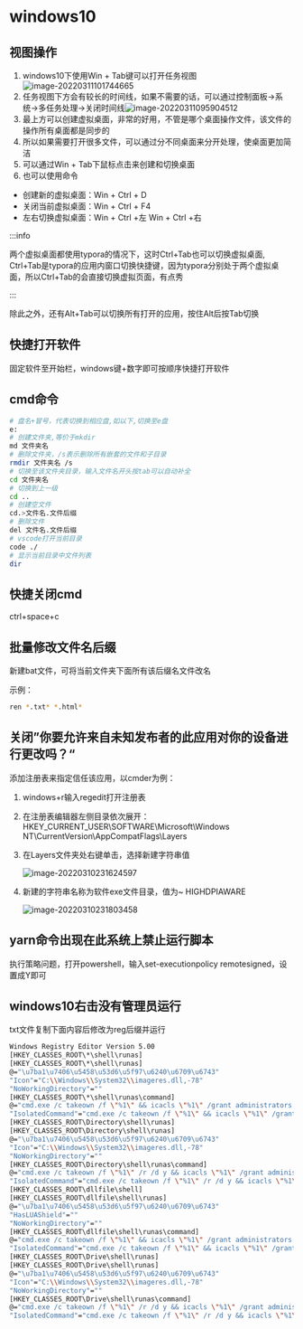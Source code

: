 # windows10

## 视图操作

1. windows10下使用Win + Tab键可以打开任务视图![image-20220311101744665](https://gitee.com/zqylzcwcxy/picture-bed/raw/master/img/image-20220311101744665.png)
2. 任务视图下方会有较长的时间线，如果不需要的话，可以通过控制面板->系统->多任务处理->关闭时间线![image-20220311095904512](https://gitee.com/zqylzcwcxy/picture-bed/raw/master/img/image-20220311095904512.png)
3. 最上方可以创建虚拟桌面，非常的好用，不管是哪个桌面操作文件，该文件的操作所有桌面都是同步的
4. 所以如果需要打开很多文件，可以通过分不同桌面来分开处理，使桌面更加简洁
5. 可以通过Win + Tab下鼠标点击来创建和切换桌面
6. 也可以使用命令

- 创建新的虚拟桌面：Win + Ctrl + D
- 关闭当前虚拟桌面：Win + Ctrl + F4
- 左右切换虚拟桌面：Win + Ctrl +左   Win + Ctrl +右

:::info

两个虚拟桌面都使用typora的情况下，这时Ctrl+Tab也可以切换虚拟桌面, Ctrl+Tab是typora的应用内窗口切换快捷键，因为typora分别处于两个虚拟桌面，所以Ctrl+Tab的会直接切换虚拟页面，有点秀

:::

除此之外，还有Alt+Tab可以切换所有打开的应用，按住Alt后按Tab切换

## 快捷打开软件

固定软件至开始栏，windows键+数字即可按顺序快捷打开软件

## cmd命令

```sh
# 盘名+冒号，代表切换到相应盘,如以下,切换至e盘
e:   
# 创建文件夹,等价于mkdir
md 文件夹名 
# 删除文件夹，/s表示删除所有嵌套的文件和子目录
rmdir 文件夹名 /s
# 切换至该文件夹目录，输入文件名开头按tab可以自动补全
cd 文件夹名 		 
# 切换到上一级
cd .. 	
# 创建空文件
cd.>文件名.文件后缀 
# 删除文件
del 文件名.文件后缀 
# vscode打开当前目录
code ./     		 
# 显示当前目录中文件列表
dir 				 
```

## 快捷关闭cmd

ctrl+space+c

## 批量修改文件名后缀

新建bat文件，可将当前文件夹下面所有该后缀名文件改名

示例：

```sh
ren *.txt* *.html*
```

## 关闭”你要允许来自未知发布者的此应用对你的设备进行更改吗？“

添加注册表来指定信任该应用，以cmder为例：

1. windows+r输入regedit打开注册表

2. 在注册表编辑器左侧目录依次展开：HKEY_CURRENT_USER\SOFTWARE\Microsoft\Windows NT\CurrentVersion\AppCompatFlags\Layers

3. 在Layers文件夹处右键单击，选择新建字符串值

   ![image-20220310231624597](https://gitee.com/zqylzcwcxy/picture-bed/raw/master/img/image-20220310231624597.png)

4. 新建的字符串名称为软件exe文件目录，值为~ HIGHDPIAWARE

   ![image-20220310231803458](https://gitee.com/zqylzcwcxy/picture-bed/raw/master/img/image-20220310231803458.png)

## yarn命令出现在此系统上禁止运行脚本

执行策略问题，打开powershell，输入set-executionpolicy remotesigned，设置成Y即可

## windows10右击没有管理员运行

txt文件复制下面内容后修改为reg后缀并运行

```bash
Windows Registry Editor Version 5.00
[HKEY_CLASSES_ROOT\*\shell\runas]
[HKEY_CLASSES_ROOT\*\shell\runas]
@="\u7ba1\u7406\u5458\u53d6\u5f97\u6240\u6709\u6743"
"Icon"="C:\\Windows\\System32\\imageres.dll,-78"
"NoWorkingDirectory"=""
[HKEY_CLASSES_ROOT\*\shell\runas\command]
@="cmd.exe /c takeown /f \"%1\" && icacls \"%1\" /grant administrators:F"
"IsolatedCommand"="cmd.exe /c takeown /f \"%1\" && icacls \"%1\" /grant administrators:F"
[HKEY_CLASSES_ROOT\Directory\shell\runas]
[HKEY_CLASSES_ROOT\Directory\shell\runas]
@="\u7ba1\u7406\u5458\u53d6\u5f97\u6240\u6709\u6743"
"Icon"="C:\\Windows\\System32\\imageres.dll,-78"
"NoWorkingDirectory"=""
[HKEY_CLASSES_ROOT\Directory\shell\runas\command]
@="cmd.exe /c takeown /f \"%1\" /r /d y && icacls \"%1\" /grant administrators:F /t"
"IsolatedCommand"="cmd.exe /c takeown /f \"%1\" /r /d y && icacls \"%1\" /grant administrators:F /t"
[HKEY_CLASSES_ROOT\dllfile\shell]
[HKEY_CLASSES_ROOT\dllfile\shell\runas]
@="\u7ba1\u7406\u5458\u53d6\u5f97\u6240\u6709\u6743"
"HasLUAShield"=""
"NoWorkingDirectory"=""
[HKEY_CLASSES_ROOT\dllfile\shell\runas\command]
@="cmd.exe /c takeown /f \"%1\" && icacls \"%1\" /grant administrators:F"
"IsolatedCommand"="cmd.exe /c takeown /f \"%1\" && icacls \"%1\" /grant administrators:F"
[HKEY_CLASSES_ROOT\Drive\shell\runas]
[HKEY_CLASSES_ROOT\Drive\shell\runas]
@="\u7ba1\u7406\u5458\u53d6\u5f97\u6240\u6709\u6743"
"Icon"="C:\\Windows\\System32\\imageres.dll,-78"
"NoWorkingDirectory"=""
[HKEY_CLASSES_ROOT\Drive\shell\runas\command]
@="cmd.exe /c takeown /f \"%1\" /r /d y && icacls \"%1\" /grant administrators:F /t"
"IsolatedCommand"="cmd.exe /c takeown /f \"%1\" /r /d y && icacls \"%1\" /grant administrators:F /t"
```

